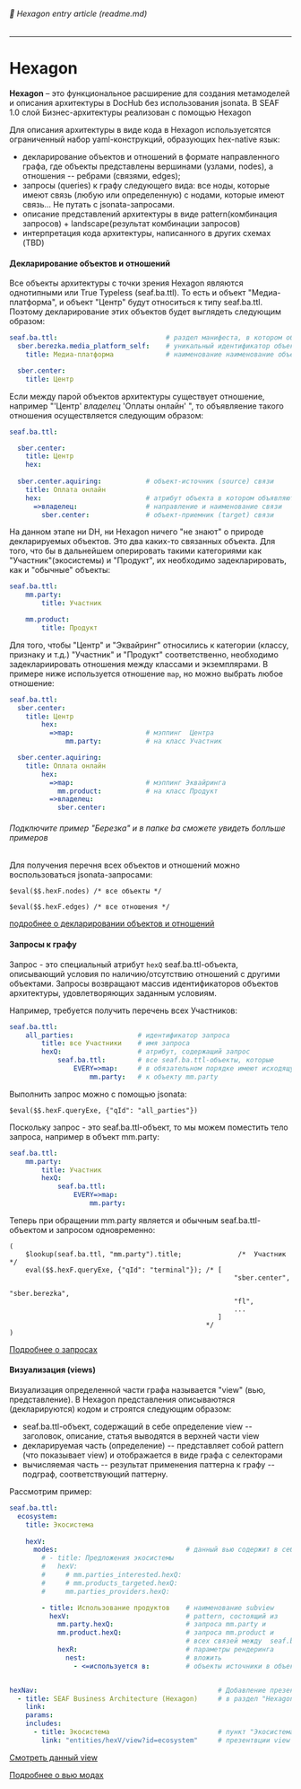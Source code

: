 ###### :orange_book: Hexagon entry article (readme.md)

---

# Hexagon

**Hexagon** – это функциональное расширение для создания метамоделей и описания архитектуры в DocHub без использования jsonata. В SEAF 1.0 слой Бизнес-архитектуры реализован с помощью Hexagon


Для описания архитектуры в виде кода в Hexagon используетсятся ограниченный набор yaml-конструкций, образующих hex-native язык:
* декларирование объектов и отношений в формате направленного графа, где объекты представлены вершинами (узлами, nodes), а отношения -- ребрами (связями, edges);
* запросы (queries) к графу следующего вида: все ноды, которые имеют связь (любую или определенную) с нодами, которые имеют связь... Не путать с jsonata-запросами.
* описание представлений архитектуры в виде pattern(комбинация запросов) + landscape(результат комбинации запросов)
* интерпретация кода архитектуры, написанного в других схемах (TBD)

#### Декларирование объектов и отношений
Все объекты архитектуры с точки зрения Hexagon являются однотипными или True Typeless (seaf.ba.ttl). То есть и объект "Медиа-платформа", и объект "Центр" будут относиться к типу seaf.ba.ttl. Поэтому декларирование этих объектов будет выглядеть следующим образом:
```yaml
seaf.ba.ttl:                           # раздел манифеста, в котором объявляются любые объекты архитектуры   
  sber.berezka.media_platform_self:    # уникальный идентификатор объекта (рекомендуем использовать концепцию DDD)
    title: Медиа-платформа             # наименование наименование объекта

  sber.center:
    title: Центр

```

Если между парой объектов архитектуры существует отношение, например "'Центр' *владелец* 'Оплаты онлайн'  ", то объявляение такого отношения осуществляется следующим образом:
```yaml
seaf.ba.ttl:      

  sber.center:
    title: Центр
    hex:
  
  sber.center.aquiring:           # объект-источник (source) связи
    title: Оплата онлайн
    hex:                          # атрибут объекта в котором объявляются связи
      =>владелец:                 # направление и наименование связи
        sber.center:              # объект-приемник (target) связи
```

На данном этапе ни DH, ни Hexagon ничего "не знают" о природе декларируемых объектов. Это два каких-то связанных объекта. Для того, что бы в дальнейшем оперировать такими категориями как "Участник"(экосистемы) и "Продукт", их необходимо задекларировать, как и "обычные" объекты:

```yaml
seaf.ba.ttl:                        
    mm.party:              
        title: Участник

    mm.product:          
        title: Продукт
```
Для того, чтобы "Центр" и "Эквайринг" относились к категории (классу, признаку и т.д.) "Участник" и "Продукт" соответственно, необходимо задеклариировать отношения между классами и экземплярами. В примере ниже используется отношение `map`, но можно выбрать любое отношение:
```yaml
seaf.ba.ttl:                        
  sber.center:
    title: Центр
        hex:
          =>map:                  # мэппинг  Центра
              mm.party:           # на класс Участник

  sber.center.aquiring:                  
    title: Оплата онлайн
        hex:
          =>map:                  # мэппинг Эквайринга
            mm.product:           # на класс Продукт
          =>владелец:                 
            sber.center:                     
```
###### Подключите пример "Березка"  и в папке  ba сможете увидеть болльше примеров

Для получения перечня всех объектов  и отношений можно воспользоваться jsonata-запросами:
```jsonata
$eval($$.hexF.nodes) /* все объекты */
```
```jsonata
$eval($$.hexF.edges) /* все отношения */
```

[подробнее о декларировании объектов и отношений](/entities/articles/blank?id=hex_declare)

#### Запросы к графу
Запрос - это специальный атрибут `hexQ` seaf.ba.ttl-объекта, описывающий условия по наличию/отсутствию отношений с другими объектами. Запросы возвращают массив идентификаторов объектов архитектуры, удовлетворяющих заданным условиям. 

Например, требуется получить перечень всех Участников:
```yaml
seaf.ba.ttl:
    all_parties:                # идентификатор запроса
        title: все Участники    # имя запроса
        hexQ:                   # атрибут, содержащий запрос
            seaf.ba.ttl:        # все seaf.ba.ttl-объекты, которые
                EVERY=>map:     # в обязательном порядке имеют исходящую связь "map"
                    mm.party:   # к объекту mm.party
```
Выполнить запрос можно с помощью jsonata:
```jsonata
$eval($$.hexF.queryExe, {"qId": "all_parties"})
```
Поскольку запрос - это seaf.ba.ttl-объект, то мы можем поместить тело запроса, например в объект mm.party:
```yaml
seaf.ba.ttl:                        
    mm.party:              
        title: Участник
        hexQ:                   
            seaf.ba.ttl:                
                EVERY=>map:     
                    mm.party:   
```
Теперь при обращении mm.party является и обычным seaf.ba.ttl-объектом и запросом одновременно:
```jsonata
(
    $lookup(seaf.ba.ttl, "mm.party").title;              /*  Участник */
    eval($$.hexF.queryExe, {"qId": "terminal"}); /* [
                                                        "sber.center",
                                                        "sber.berezka",
                                                        "fl",
                                                        ...
                                                    ]
                                                 */
)
```
[Подробнее о запросах](/entities/articles/blank?id=hex_queries)

#### Визуализация (views)
Визуализация определенной части графа называется "view" (вью, представление). В Hexagon представления описываютяся (декларируются) кодом и строятся следующим образом:
* seaf.ba.ttl-объект, содержащий в себе определение view -- заголовок, описание, статья выводятся в верхней части view
* декларируемая часть (определение) -- представляет собой pattern (что показывает view) и отображается в виде графа с селекторами
* вычисляемая часть -- результат применения паттерна к графу -- подграф, соответствующий паттерну.

Рассмотрим пример:
```yaml
seaf.ba.ttl:
  ecosystem:
    title: Экосистема
    
    hexV:
      modes:                                # данный вью содержит в себе subview
        # - title: Предложения экосистемы
        #   hexV:
        #     # mm.parties_interested.hexQ:
        #     # mm.products_targeted.hexQ:
        #     mm.parties_providers.hexQ:

        - title: Использование продуктов    # наименование subview
          hexV:                             # pattern, состоящий из
            mm.party.hexQ:                  # запроса mm.party и
            mm.product.hexQ:                # запроса mm.product и
                                            # всех связей между  seaf.ba.ttl-объектом mm.party и seaf.ba.ttl-объектом mm.product (по       умолчанию)
            hexR:                           # параметры рендеринга
              nest:                         # вложить
                - <=используется в:         # объекты источники в объекты-приемники


hexNav:                                             # Добавление презентаций DH в меню, в частности,
  - title: SEAF Business Architecture (Hexagon)     # в раздел "Hexagon/SEAF Business Architecture (Hexagon)" добавить
    link: 
    params:
    includes:
      - title: Экосистема                           # пункт "Экосистема" вью", ведущий к
        link: "entities/hexV/view?id=ecosystem"     # презентвции view of entity hexV и параметром id=ecosystem
```
[Смотреть данный view](/entities/hexV/view?id=ecosystem)

[Подробнее о вью модах](/entities/articles/blank?id=hex_views)